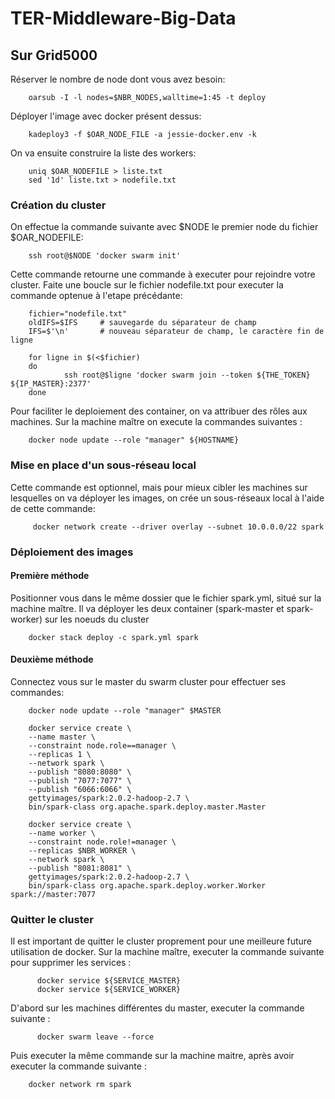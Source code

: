 # TER-Middleware-Big-Data

## Sur Grid5000

Réserver le nombre de node dont vous avez besoin:

        oarsub -I -l nodes=$NBR_NODES,walltime=1:45 -t deploy
        
Déployer l'image avec docker présent dessus:

        kadeploy3 -f $OAR_NODE_FILE -a jessie-docker.env -k
        
On va ensuite construire la liste des workers:

        uniq $OAR_NODEFILE > liste.txt
        sed '1d' liste.txt > nodefile.txt
        
### Création du cluster

On effectue la commande suivante avec $NODE le premier node du fichier $OAR_NODEFILE:

        ssh root@$NODE 'docker swarm init'
        
Cette commande retourne une commande à executer pour rejoindre votre cluster. Faite une boucle
sur le fichier nodefile.txt pour executer la commande optenue à l'etape précédante:

        fichier="nodefile.txt"
        oldIFS=$IFS     # sauvegarde du séparateur de champ
        IFS=$'\n'       # nouveau séparateur de champ, le caractère fin de ligne

        for ligne in $(<$fichier)
        do
                ssh root@$ligne 'docker swarm join --token ${THE_TOKEN} ${IP_MASTER}:2377'
        done

Pour faciliter le deploiement des container, on va attribuer des rôles aux machines. Sur la machine maître on execute la commandes suivantes :

        docker node update --role "manager" ${HOSTNAME}

### Mise en place d'un sous-réseau local

Cette commande est optionnel, mais pour mieux cibler les machines sur lesquelles on va déployer les images, on crée un sous-réseaux local
à l'aide de cette commande:

         docker network create --driver overlay --subnet 10.0.0.0/22 spark

### Déploiement des images
#### Première méthode
Positionner vous dans le même dossier que le fichier spark.yml, situé sur la machine maître. Il va déployer les deux container (spark-master et spark-worker) sur les
noeuds du cluster

        docker stack deploy -c spark.yml spark
        
#### Deuxième méthode

Connectez vous sur le master du swarm cluster pour effectuer ses commandes:
 
        docker node update --role "manager" $MASTER
 
        docker service create \
        --name master \
        --constraint node.role==manager \
        --replicas 1 \
        --network spark \
        --publish "8080:8080" \
        --publish "7077:7077" \
        --publish "6066:6066" \
        gettyimages/spark:2.0.2-hadoop-2.7 \
        bin/spark-class org.apache.spark.deploy.master.Master
        
        docker service create \
        --name worker \
        --constraint node.role!=manager \
        --replicas $NBR_WORKER \
        --network spark \
        --publish "8081:8081" \
        gettyimages/spark:2.0.2-hadoop-2.7 \
        bin/spark-class org.apache.spark.deploy.worker.Worker spark://master:7077


### Quitter le cluster

Il est important de quitter le cluster proprement pour une meilleure future utilisation de docker. Sur la machine maître, executer
la commande suivante pour supprimer les services :

          docker service ${SERVICE_MASTER}
          docker service ${SERVICE_WORKER}
          
 D'abord sur les machines différentes du master, executer la commande suivante :
 
          docker swarm leave --force
          
          
Puis executer la même commande sur la machine maitre, après avoir executer la commande suivante :

        docker network rm spark
